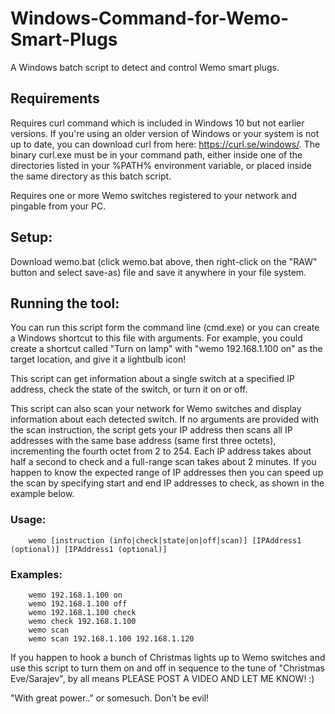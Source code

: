 # Windows-Command-for-Wemo-Smart-Plugs
A Windows batch script to detect and control Wemo smart plugs.  
  
## Requirements
Requires curl command which is included in Windows 10 but not earlier versions.  If you're using an older version of Windows or your system is not up to date, you can download curl from here: https://curl.se/windows/.  The binary curl.exe must be in your command path, either inside one of the directories listed in your %PATH% environment variable, or placed inside the same directory as this batch script.  

Requires one or more Wemo switches registered to your network and pingable from your PC.

## Setup:
Download wemo.bat (click wemo.bat above, then right-click on the "RAW" button and select save-as) file and save it anywhere in your file system.  
  
## Running the tool:  
You can run this script form the command line (cmd.exe) or you can create a Windows shortcut to this file with arguments.  For example, you could create a shortcut called "Turn on lamp" with "wemo 192.168.1.100 on" as the target location, and give it a lightbulb icon!  
  
This script can get information about a single switch at a specified IP address, check the state of the switch, or turn it on or off.  
  
This script can also scan your network for Wemo switches and display information about each detected switch.  If no arguments are provided with the scan instruction, the script gets your IP address then scans all IP addresses with the same base address (same first three octets), incrementing the fourth octet from 2 to 254.  Each IP address takes about half a second to check and a full-range scan takes about 2 minutes.  If you happen to know the expected range of IP addresses then you can speed up the scan by specifying start and end IP addresses to check, as shown in the example below.  
  
### Usage:  
        wemo [instruction (info|check|state|on|off|scan)] [IPAddress1 (optional)] [IPAddress1 (optional)]
  
### Examples:  
        wemo 192.168.1.100 on  
        wemo 192.168.1.100 off  
        wemo 192.168.1.100 check  
        wemo check 192.168.1.100  
        wemo scan  
        wemo scan 192.168.1.100 192.168.1.120  
    
If you happen to hook a bunch of Christmas lights up to Wemo switches and use this script to turn them on and off in sequence to the tune of "Christmas Eve/Sarajev", by all means PLEASE POST A VIDEO AND LET ME KNOW!  :)  
  
"With great power.." or somesuch. Don't be evil!  
